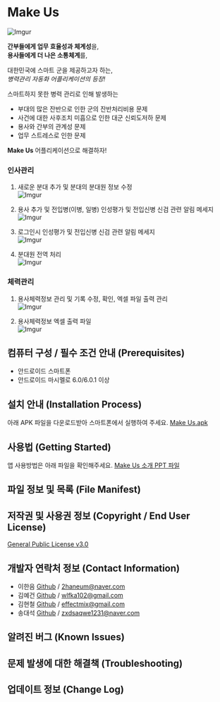 # Make Us

![Imgur](https://i.imgur.com/Rg0MwjL.png)

**간부들에게 업무 효율성과 체계성**을,  
**용사들에게 더 나은 소통체계**를,  

대한민국에 스마트 군을 제공하고자 하는,  
_병력관리 자동화 어플리케이션의 등장!_  

스마트하지 못한 병력 관리로 인해 발생하는  

* 부대의 많은 잔반으로 인한 군의 잔반처리비용 문제 
* 사건에 대한 사후조치 미흡으로 인한 대군 신뢰도저하 문제
* 용사와 간부의 관계성 문제
* 업무 스트레스로 인한 문제

**Make Us** 어플리케이션으로 해결하자!

### 인사관리
1. 새로운 분대 추가 및 분대의 분대원 정보 수정  
![Imgur](http://i.imgur.com/9QkaAlj.gif)


2. 용사 추가 및 전입병(이병, 일병) 인성평가 및 전입신병 신검 관련 알림 메세지  
![Imgur](http://i.imgur.com/30lFBUh.gif)


3. 로그인시 인성평가 및 전입신병 신검 관련 알림 메세지  
![Imgur](https://i.imgur.com/tKGO9q6.gif)


4. 분대원 전역 처리  
![Imgur](https://i.imgur.com/MraKigR.gif)


### 체력관리
1. 용사체력정보 관리 및 기록 수정, 확인, 엑셀 파일 출력 관리  
![Imgur](https://i.imgur.com/nJA7Ps2.gifv)


2. 용사체력정보 엑셀 출력 파일  
![Imgur](https://i.imgur.com/ezX10fX.jpg)


## 컴퓨터 구성 / 필수 조건 안내 (Prerequisites)

* 안드로이드 스마트폰
* 안드로이드 마시멜로 6.0/6.0.1 이상

## 설치 안내 (Installation Process)

아래 APK 파일을 다운로드받아 스마트폰에서 실행하여 주세요.
[Make Us.apk](https://www.dropbox.com/s/na5hd0dy0ih4519/MakeUs.apk?dl=0)

## 사용법 (Getting Started)

앱 사용방법은 아래 파일을 확인해주세요.
[Make Us 소개 PPT 파일](https://www.dropbox.com/s/mgqqharvvn4h1vi/Makeus%20%EC%86%8C%EA%B0%9C.pptx?dl=0)

## 파일 정보 및 목록 (File Manifest)


## 저작권 및 사용권 정보 (Copyright / End User License)

[General Public License v3.0](https://www.gnu.org/licenses/gpl-3.0.en.html)

## 개발자 연락처 정보 (Contact Information)

* 이한음 [Github](https://github.com/haneumLee) / 2haneum@naver.com
* 김예건 [Github](https://github.com/ibocon) / wlfka102@gmail.com
* 김현철 [Github](https://github.com/Dainomix) / effectmix@gmail.com
* 송대석 [Github](https://github.com/DaeSeokSong) / zxdsaqwe1231@naver.com

## 알려진 버그 (Known Issues)


## 문제 발생에 대한 해결책 (Troubleshooting)


## 업데이트 정보 (Change Log)
